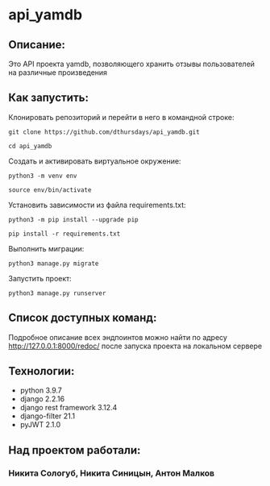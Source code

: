 # api_yamdb
## Описание:
Это API проекта yamdb, позволяющего хранить отзывы пользователей на различные произведения

## Как запустить:

Клонировать репозиторий и перейти в него в командной строке:

```
git clone https://github.com/dthursdays/api_yamdb.git
```

```
cd api_yamdb
```

Cоздать и активировать виртуальное окружение:

```
python3 -m venv env
```

```
source env/bin/activate
```

Установить зависимости из файла requirements.txt:

```
python3 -m pip install --upgrade pip
```

```
pip install -r requirements.txt
```

Выполнить миграции:

```
python3 manage.py migrate
```

Запустить проект:

```
python3 manage.py runserver
```

## Список доступных команд:
Подробное описание всех эндпоинтов можно найти по адресу http://127.0.0.1:8000/redoc/ после запуска проекта на локальном сервере

## Технологии:

- python 3.9.7
- django 2.2.16
- django rest framework 3.12.4
- django-filter 21.1
- pyJWT 2.1.0

## Над проектом работали:

### Никита Сологуб, Никита Синицын, Антон Малков
